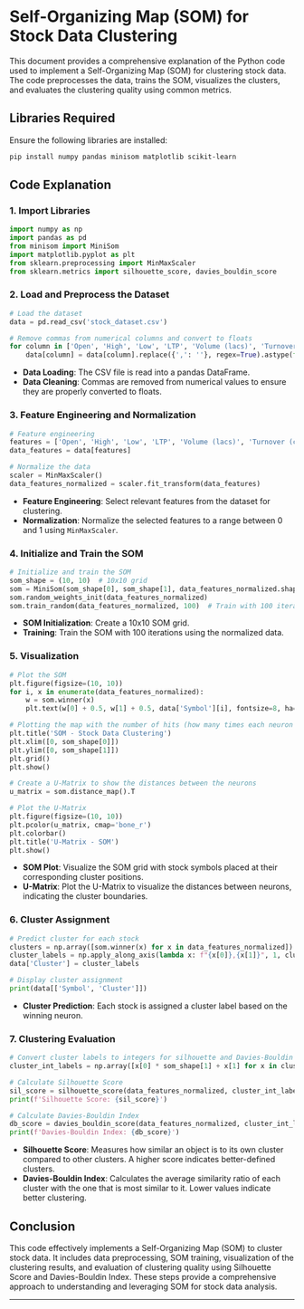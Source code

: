 # Self-Organizing Map (SOM) for Stock Data Clustering

This document provides a comprehensive explanation of the Python code used to implement a Self-Organizing Map (SOM) for clustering stock data. The code preprocesses the data, trains the SOM, visualizes the clusters, and evaluates the clustering quality using common metrics.

## Libraries Required

Ensure the following libraries are installed:

```sh
pip install numpy pandas minisom matplotlib scikit-learn
```

## Code Explanation

### 1. Import Libraries

```python
import numpy as np
import pandas as pd
from minisom import MiniSom
import matplotlib.pyplot as plt
from sklearn.preprocessing import MinMaxScaler
from sklearn.metrics import silhouette_score, davies_bouldin_score
```

### 2. Load and Preprocess the Dataset

```python
# Load the dataset
data = pd.read_csv('stock_dataset.csv')

# Remove commas from numerical columns and convert to floats
for column in ['Open', 'High', 'Low', 'LTP', 'Volume (lacs)', 'Turnover (crs.)', '52w H', '52w L', '365 d % chng', '30 d % chng']:
    data[column] = data[column].replace({',': ''}, regex=True).astype(float)
```

- **Data Loading**: The CSV file is read into a pandas DataFrame.
- **Data Cleaning**: Commas are removed from numerical values to ensure they are properly converted to floats.

### 3. Feature Engineering and Normalization

```python
# Feature engineering
features = ['Open', 'High', 'Low', 'LTP', 'Volume (lacs)', 'Turnover (crs.)', '52w H', '52w L', '365 d % chng', '30 d % chng']
data_features = data[features]

# Normalize the data
scaler = MinMaxScaler()
data_features_normalized = scaler.fit_transform(data_features)
```

- **Feature Engineering**: Select relevant features from the dataset for clustering.
- **Normalization**: Normalize the selected features to a range between 0 and 1 using `MinMaxScaler`.

### 4. Initialize and Train the SOM

```python
# Initialize and train the SOM
som_shape = (10, 10)  # 10x10 grid
som = MiniSom(som_shape[0], som_shape[1], data_features_normalized.shape[1], sigma=1.0, learning_rate=0.5)
som.random_weights_init(data_features_normalized)
som.train_random(data_features_normalized, 100)  # Train with 100 iterations
```

- **SOM Initialization**: Create a 10x10 SOM grid.
- **Training**: Train the SOM with 100 iterations using the normalized data.

### 5. Visualization

```python
# Plot the SOM
plt.figure(figsize=(10, 10))
for i, x in enumerate(data_features_normalized):
    w = som.winner(x)
    plt.text(w[0] + 0.5, w[1] + 0.5, data['Symbol'][i], fontsize=8, ha='center', va='center')

# Plotting the map with the number of hits (how many times each neuron is the winner)
plt.title('SOM - Stock Data Clustering')
plt.xlim([0, som_shape[0]])
plt.ylim([0, som_shape[1]])
plt.grid()
plt.show()

# Create a U-Matrix to show the distances between the neurons
u_matrix = som.distance_map().T

# Plot the U-Matrix
plt.figure(figsize=(10, 10))
plt.pcolor(u_matrix, cmap='bone_r')
plt.colorbar()
plt.title('U-Matrix - SOM')
plt.show()
```

- **SOM Plot**: Visualize the SOM grid with stock symbols placed at their corresponding cluster positions.
- **U-Matrix**: Plot the U-Matrix to visualize the distances between neurons, indicating the cluster boundaries.

### 6. Cluster Assignment

```python
# Predict cluster for each stock
clusters = np.array([som.winner(x) for x in data_features_normalized])
cluster_labels = np.apply_along_axis(lambda x: f"{x[0]},{x[1]}", 1, clusters)
data['Cluster'] = cluster_labels

# Display cluster assignment
print(data[['Symbol', 'Cluster']])
```

- **Cluster Prediction**: Each stock is assigned a cluster label based on the winning neuron.

### 7. Clustering Evaluation

```python
# Convert cluster labels to integers for silhouette and Davies-Bouldin score calculations
cluster_int_labels = np.array([x[0] * som_shape[1] + x[1] for x in clusters])

# Calculate Silhouette Score
sil_score = silhouette_score(data_features_normalized, cluster_int_labels)
print(f'Silhouette Score: {sil_score}')

# Calculate Davies-Bouldin Index
db_score = davies_bouldin_score(data_features_normalized, cluster_int_labels)
print(f'Davies-Bouldin Index: {db_score}')
```

- **Silhouette Score**: Measures how similar an object is to its own cluster compared to other clusters. A higher score indicates better-defined clusters.
- **Davies-Bouldin Index**: Calculates the average similarity ratio of each cluster with the one that is most similar to it. Lower values indicate better clustering.

## Conclusion

This code effectively implements a Self-Organizing Map (SOM) to cluster stock data. It includes data preprocessing, SOM training, visualization of the clustering results, and evaluation of clustering quality using Silhouette Score and Davies-Bouldin Index. These steps provide a comprehensive approach to understanding and leveraging SOM for stock data analysis.

---
